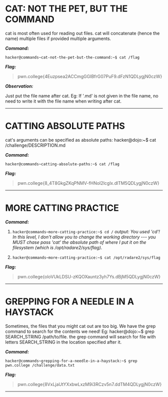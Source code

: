 # CAT: NOT THE PET, BUT THE COMMAND

cat is most often used for reading out files. cat will concatenate (hence the name) multiple files if provided multiple arguments.

***Command:***

`hacker@commands~cat-not-the-pet-but-the-command:~$ cat /flag`

***Flag:***

>pwn.college{4Euzpsea2ACCmgGGIBfrG07PuF9.dFzN1QDLygjN0czW}

***Observation:***

Just put the file name after cat. Eg: If '.md' is not given in the file name, no need to write it with the file name when writing after cat.
_____________________________________________________________________________________________________________________________________________

# CATTING ABSOLUTE PATHS

cat's arguments can be specified as absolute paths: hacker@dojo:~$ cat /challenge/DESCRIPTION.md

***Command:***

`hacker@commands~catting-absolute-paths:~$ cat /flag`

***Flag:***

>pwn.college{8_4T8GkgZKqPNMV-fHNoI2lcglx.dlTM5QDLygjN0czW}
________________________________________________________________

# MORE CATTING PRACTICE

***Command:***

1) `hacker@commands~more-catting-practice:~$ cd /`
 *output: You used 'cd'! In this level, I don't allow you to change the working directory
--- you MUST chase pass 'cat' the absolute path of where I put it on the
filesystem (which is /opt/radare2/sys/flag).*

2) `hacker@commands~more-catting-practice:~$ cat /opt/radare2/sys/flag`

***Flag:***

>pwn.college{oloVUkLDSU-zKQOXauntz3yh7Ys.dBjM5QDLygjN0czW}
______________________________________________________________

# GREPPING FOR A NEEDLE IN A HAYSTACK

Sometimes, the files that you might cat out are too big. We have the grep command to search for the contents we need!
Eg: hacker@dojo:~$ grep SEARCH_STRING /path/to/file. the grep command will search for file with letters SEARCH_STRING in the location specified after it.

***Command:***

`hacker@commands~grepping-for-a-needle-in-a-haystack:~$ grep pwn.college /challenge/data.txt`

***Flag:***

>pwn.college{8VxLjaUtYXxbwLxzM9i3RCzv5n7.ddTM4QDLygjN0czW}
__________________________________________________________________






